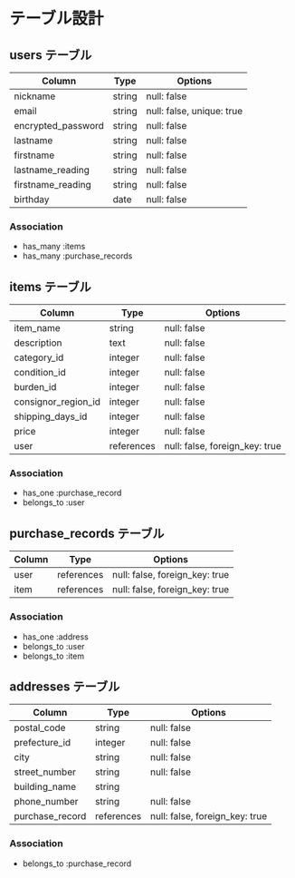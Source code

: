 # テーブル設計

## users テーブル

| Column            | Type    | Options                   |
| ----------------- |---------|---------------------------|
| nickname          | string  | null: false               |
| email             | string  | null: false, unique: true |
| encrypted_password| string  | null: false               |
| lastname          | string  | null: false               |
| firstname         | string  | null: false               |
| lastname_reading  | string  | null: false               |
| firstname_reading | string  | null: false               |
| birthday          | date    | null: false               |

### Association

- has_many :items
- has_many :purchase_records


## items テーブル

| Column              | Type       | Options                        |
| ------------------- | ---------- | ------------------------------ |
| item_name           | string     | null: false                    |
| description         | text       | null: false                    |
| category_id         | integer    | null: false                    |
| condition_id        | integer    | null: false                    |
| burden_id           | integer    | null: false                    |
| consignor_region_id | integer    | null: false                    |
| shipping_days_id    | integer    | null: false                    |
| price               | integer    | null: false                    |
| user                | references | null: false, foreign_key: true |


### Association

- has_one :purchase_record
- belongs_to :user

## purchase_records テーブル

| Column             | Type       | Options                        |
| ------------------ | ---------- | ------------------------------ |
| user               | references | null: false, foreign_key: true |
| item               | references | null: false, foreign_key: true |

### Association

- has_one :address
- belongs_to :user
- belongs_to :item

## addresses テーブル

| Column             | Type       | Options                        |
| ------------------ | ---------- | ------------------------------ |
| postal_code        | string     | null: false                    | 
| prefecture_id      | integer    | null: false                    |
| city               | string     | null: false                    |
| street_number      | string     | null: false                    | 
| building_name      | string     |                                | 
| phone_number       | string     | null: false                    | 
| purchase_record    | references | null: false, foreign_key: true | 

### Association

- belongs_to :purchase_record
